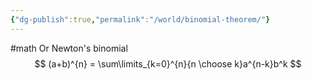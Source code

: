 ```yaml
---
{"dg-publish":true,"permalink":"/world/binomial-theorem/"}
---
```


#math 
Or Newton's binomial
$$
(a+b)^{n} = 
\sum\limits_{k=0}^{n}{n \choose k}a^{n-k}b^k
$$